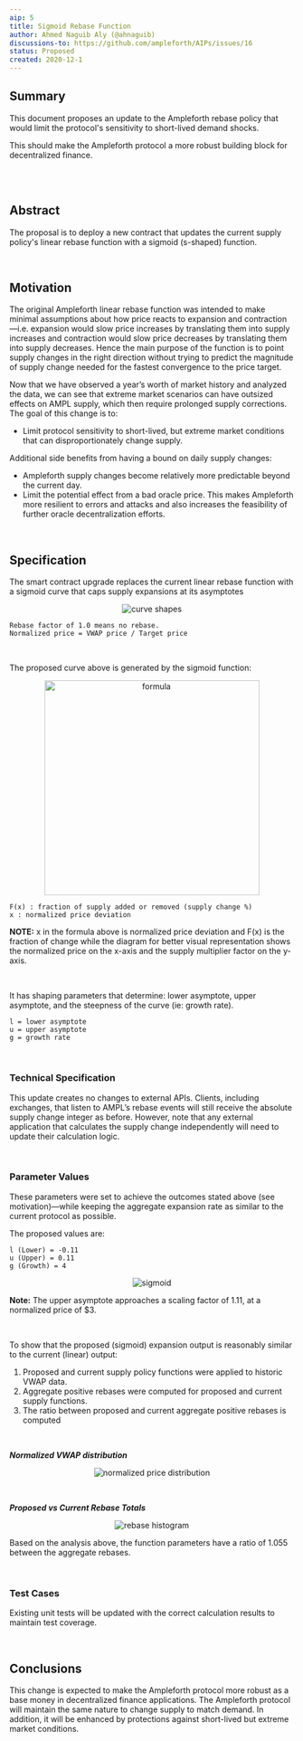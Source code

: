 ```yaml
---
aip: 5
title: Sigmoid Rebase Function
author: Ahmed Naguib Aly (@ahnaguib)
discussions-to: https://github.com/ampleforth/AIPs/issues/16
status: Proposed
created: 2020-12-1
---
```


## Summary

This document proposes an update to the Ampleforth rebase policy that would limit the protocol's sensitivity to short-lived demand shocks.

This should make the Ampleforth protocol a more robust building block for decentralized finance.

<br/><br/>

## Abstract

The proposal is to deploy a new contract that updates the current supply policy's linear rebase function with a sigmoid (s-shaped) function.

<br/>

## Motivation

The original Ampleforth linear rebase function was intended to make minimal assumptions about how price reacts to expansion and contraction—i.e. expansion would slow price increases by translating them into supply increases and contraction would slow price decreases by translating them into supply decreases.
Hence the main purpose of the function is to point supply changes in the right direction without trying to predict the magnitude of supply change needed for the fastest convergence to the price target.

Now that we have observed a year’s worth of market history and analyzed the data, we can see that extreme market scenarios can have outsized effects on AMPL supply, which then require prolonged supply corrections. The goal of this change is to:


*   Limit protocol sensitivity to short-lived, but extreme market conditions that can disproportionately change supply.

Additional side benefits from having a bound on daily supply changes:

*   Ampleforth supply changes become relatively more predictable beyond the current day.
*   Limit the potential effect from a bad oracle price. This makes Ampleforth more resilient to errors and attacks and also increases the feasibility of further oracle decentralization efforts.

<br/>

## Specification

The smart contract upgrade replaces the current linear rebase function with a sigmoid curve that caps supply expansions at its asymptotes


<p align="center">
<img src="../assets/aip-5/curves.png" alt="curve shapes"/>
</p>


```
Rebase factor of 1.0 means no rebase.
Normalized price = VWAP price / Target price
```

<br/>

The proposed curve above is generated by the sigmoid function:


<p align="center">
<img src="../assets/aip-5/formula.png" alt="formula" width="380"/>
</p>


```
F(x) : fraction of supply added or removed (supply change %)
x : normalized price deviation
```

**NOTE:** x in the formula above is normalized price deviation and F(x) is the fraction of change while the diagram for better visual representation shows the normalized price on the x-axis and the supply multiplier factor on the y-axis.


<br/>

It has shaping parameters that determine: lower asymptote, upper asymptote, and the steepness of the curve (ie: growth rate).


```
l = lower asymptote
u = upper asymptote
g = growth rate
```

<br/>

### Technical Specification

This update creates no changes to external APIs. Clients, including exchanges, that listen to AMPL’s rebase events will still receive the absolute supply change integer as before.
However, note that any external application that calculates the supply change independently will need to update their calculation logic.

<br/>

### Parameter Values

These parameters were set to achieve the outcomes stated above (see motivation)—while keeping the aggregate expansion rate as similar to the current protocol as possible.

The proposed values are:


```
l (Lower) = -0.11
u (Upper) = 0.11
g (Growth) = 4
```

<p align="center">
<img src="../assets/aip-5/sigmoid.png" alt="sigmoid"/>
</p>

**Note:** The upper asymptote approaches a scaling factor of 1.11, at a normalized price of $3.

<br/>

To show that the proposed (sigmoid) expansion output is reasonably similar to the current (linear) output:

1. Proposed and current supply policy functions were applied to historic VWAP data.
2. Aggregate positive rebases were computed for proposed and current supply functions.
3. The ratio between proposed and current aggregate positive rebases is computed

<br/>

**_Normalized VWAP distribution_**

<p align="center">
<img src="../assets/aip-5/price_distribution.png" alt="normalized price distribution"/>
</p>

<br/>

**_Proposed vs Current Rebase Totals_**

<p align="center">
<img src="../assets/aip-5/rebase_histogram.png" alt="rebase histogram"/>
</p>

Based on the analysis above, the function parameters have a ratio of 1.055 between the aggregate rebases.

<br/>

### Test Cases

Existing unit tests will be updated with the correct calculation results to maintain test coverage.

<br/>

## Conclusions

This change is expected to make the Ampleforth protocol more robust as a base money in decentralized finance applications.
The Ampleforth protocol will maintain the same nature to change supply to match demand.
In addition, it will be enhanced by protections against short-lived but extreme market conditions.






































